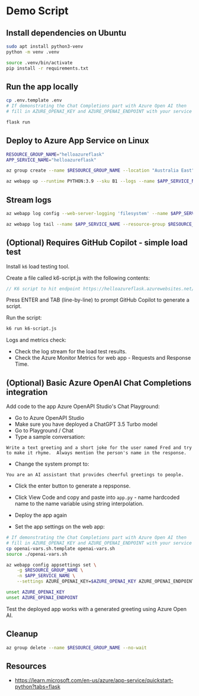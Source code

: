 Demo Script
===========

Install dependencies on Ubuntu
-------------------------------

```sh
sudo apt install python3-venv
python -m venv .venv

source .venv/bin/activate
pip install -r requirements.txt
```

Run the app locally
-------------------

```sh
cp .env.template .env
# If demonstrating the Chat Completions part with Azure Open AI then
# fill in AZURE_OPENAI_KEY and AZURE_OPENAI_ENDPOINT with your service's values.

flask run
```

Deploy to Azure App Service on Linux
------------------------------------

```sh
RESOURCE_GROUP_NAME="helloazureflask"
APP_SERVICE_NAME="helloazureflask"

az group create --name $RESOURCE_GROUP_NAME --location "Australia East"

az webapp up --runtime PYTHON:3.9 --sku B1 --logs --name $APP_SERVICE_NAME --resource-group $RESOURCE_GROUP_NAME
```

Stream logs
-----------

```sh
az webapp log config --web-server-logging 'filesystem' --name $APP_SERVICE_NAME --resource-group $RESOURCE_GROUP_NAME

az webapp log tail --name $APP_SERVICE_NAME --resource-group $RESOURCE_GROUP_NAME
```

(Optional) Requires GitHub Copilot - simple load test
-----------------------------------------------------

Install `k6` load testing tool.

Create a file called k6-script.js with the following contents:

```javascript
// K6 script to hit endpoint https://helloazureflask.azurewebsites.net/ for 30s with 10 VUs
```

Press ENTER and TAB (line-by-line) to prompt GitHub Copilot to generate a script.

Run the script:

```sh
k6 run k6-script.js
```

Logs and metrics check:

* Check the log stream for the load test results.
* Check the Azure Monitor Metrics for web app - Requests and Response Time.

(Optional) Basic Azure OpenAI Chat Completions integration
----------------------------------------------------------

Add code to the app Azure OpenAPI Studio's Chat Playground:

* Go to Azure OpenAPI Studio
* Make sure you have deployed a ChatGPT 3.5 Turbo model
* Go to Playground / Chat
* Type a sample conversation:

```
Write a text greeting and a short joke for the user named Fred and try to make it rhyme.  Always mention the person's name in the response.
```

* Change the system prompt to:

```
You are an AI assistant that provides cheerful greetings to people.
```

* Click the enter button to generate a repsponse.

* Click View Code and copy and paste into `app.py` - name hardcoded name to the name variable using string interpolation.
* Deploy the app again
* Set the app settings on the web app:

```sh
# If demonstrating the Chat Completions part with Azure Open AI then
# fill in AZURE_OPENAI_KEY and AZURE_OPENAI_ENDPOINT with your service's values.
cp openai-vars.sh.template openai-vars.sh
source ./openai-vars.sh

az webapp config appsettings set \
    -g $RESOURCE_GROUP_NAME \
    -n $APP_SERVICE_NAME \
    --settings AZURE_OPENAI_KEY=$AZURE_OPENAI_KEY AZURE_OPENAI_ENDPOINT=$AZURE_OPENAI_ENDPOINT

unset AZURE_OPENAI_KEY
unset AZURE_OPENAI_ENDPOINT
```

Test the deployed app works with a generated greeting using Azure Open AI.

Cleanup
-------

```sh
az group delete --name $RESOURCE_GROUP_NAME --no-wait
```

Resources
---------

* https://learn.microsoft.com/en-us/azure/app-service/quickstart-python?tabs=flask
